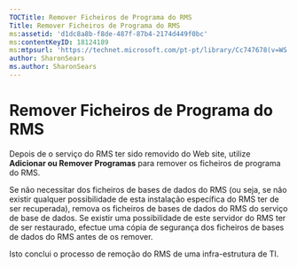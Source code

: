 ```yaml
---
TOCTitle: Remover Ficheiros de Programa do RMS
Title: Remover Ficheiros de Programa do RMS
ms:assetid: 'd1dc8a8b-f8de-487f-87b4-2174d449f0bc'
ms:contentKeyID: 18124189
ms:mtpsurl: 'https://technet.microsoft.com/pt-pt/library/Cc747678(v=WS.10)'
author: SharonSears
ms.author: SharonSears
---
```


Remover Ficheiros de Programa do RMS
====================================

Depois de o serviço do RMS ter sido removido do Web site, utilize **Adicionar ou Remover Programas** para remover os ficheiros de programa do RMS.

Se não necessitar dos ficheiros de bases de dados do RMS (ou seja, se não existir qualquer possibilidade de esta instalação específica do RMS ter de ser recuperada), remova os ficheiros de bases de dados do RMS do serviço de base de dados. Se existir uma possibilidade de este servidor do RMS ter de ser restaurado, efectue uma cópia de segurança dos ficheiros de bases de dados do RMS antes de os remover.

Isto conclui o processo de remoção do RMS de uma infra-estrutura de TI.
